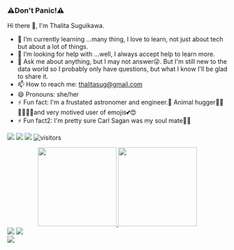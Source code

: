 ### ⚠️Don't Panic!⚠️
 Hi there 👋, I'm Thalita Suguikawa.
- 🌱 I’m currently learning ...many thing, I love to learn, not just about tech but about a lot of things. 
- 🤔 I’m looking for help with ...well, I always accept help to learn more. 
- 💬 Ask me about anything, but I may not answer😜. But I'm still new to the data world so I probably only have questions, but what I know I'll be glad to share it. 
- 📫 How to reach me: thalitasug@gmail.com
- 😄 Pronouns: she/her
- ⚡ Fun fact: I'm a frustated astronomer and engineer.🤫 Animal hugger🐶🐱💕🦝🐻🐯and very motived user of emojis💕😍
- ⚡ Fun fact2: I'm pretty sure Carl Sagan was my soul mate🤔🥰
<div>
<p align="left">
    <a href="https://github.com/ThaliSug/ThaliSug"><img src="https://img.shields.io/badge/status-updating-brightgreen.svg"></a>
    <a href="https://github.com/ThaliSug/ThaliSug/stargazers"><img src="https://img.shields.io/github/stars/ThaliSug/ThaliSug.svg?logo=github"></a>
    <a href="https://github.com/ThaliSug/ThaliSug/network/members"><img src="https://img.shields.io/github/forks/ThaliSug/ThaliSug.svg?color=blue&logo=github"></a>
    <img src="https://visitor-badge.laobi.icu/badge?page_id=ThaliSug.ThaliSug" alt="visitors"/>   
</p>  
</div>

<div align="center">
  <a href="https://github.com/ThaliSug">
  <img height="180em" src="https://github-readme-stats.vercel.app/api?username=ThaliSug&show_icons=true&theme=radical&include_all_commits=true&count_private=true"/>
  <img height="180em" src="https://github-readme-stats.vercel.app/api/top-langs/?username=ThaliSug&layout=compact&langs_count=7&theme=radical"/>
</div>
 <div>
   <a href='https://www.linkedin.com/in/thalitasuguikawa/' target='_blank'>
     <img src='https://img.shields.io/badge/LinkedIn-0077B5?style=for-the-badge&logo=linkedin&logoColor=white' target='_blank'></a>
   <a href='mailto:thalitasug@gmail.com'><img src='https://img.shields.io/badge/Gmail-D14836?style=for-the-badge&logo=gmail&logoColor=white' target='_blank'></a> 
</div>
<div>
 <img src='![hitchhikers-guide-marvin-on-life-530x530](https://user-images.githubusercontent.com/81269609/161361798-5a91b2ea-8a3b-4ead-bcbc-91f3862c181d.jpg)' target='_blank'>
</div>

